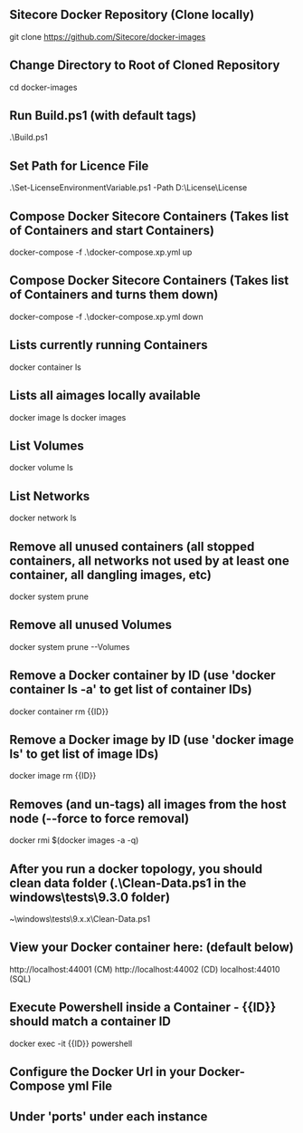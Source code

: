 ## Sitecore Docker Repository (Clone locally)
git clone https://github.com/Sitecore/docker-images

## Change Directory to Root of Cloned Repository
cd docker-images

## Run Build.ps1 (with default tags)
.\Build.ps1

## Set Path for Licence File
.\Set-LicenseEnvironmentVariable.ps1 -Path D:\License\License

## Compose Docker Sitecore Containers (Takes list of Containers and start Containers)
docker-compose -f .\docker-compose.xp.yml up

## Compose Docker Sitecore Containers (Takes list of Containers and turns them down)
docker-compose -f .\docker-compose.xp.yml down

## Lists currently running Containers
docker container ls

## Lists all aimages locally available
docker image ls
docker images

## List Volumes
docker volume ls

## List Networks
docker network ls

## Remove all unused containers (all stopped containers, all networks not used by at least one container, all dangling images, etc)
docker system prune

## Remove all unused Volumes
docker system prune --Volumes

## Remove a Docker container by ID (use 'docker container ls -a' to get list of container IDs)
docker container rm {{ID}}

## Remove a Docker image by ID (use 'docker image ls' to get list of image IDs)
docker image rm {{ID}}

## Removes (and un-tags) all images from the host node (--force to force removal)
docker rmi $(docker images -a -q)

## After you run a docker topology, you should clean data folder (.\Clean-Data.ps1 in the windows\tests\9.3.0 folder)
~\windows\tests\9.x.x\Clean-Data.ps1

## View your Docker container here: (default below)
http://localhost:44001 (CM)
http://localhost:44002 (CD)
localhost:44010 (SQL)

## Execute Powershell inside a Container - {{ID}} should match a container ID
docker exec -it {{ID}} powershell

## Configure the Docker Url in your Docker-Compose yml File
## Under 'ports' under each instance